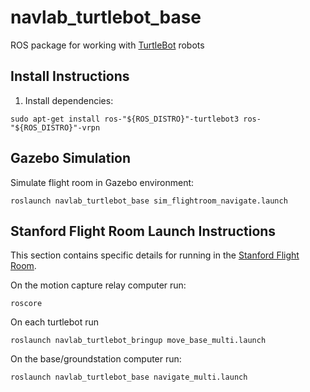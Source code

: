 # navlab_turtlebot_base

ROS package for working with [TurtleBot](https://www.robotis.us/turtlebot-3/) robots
## Install Instructions

1. Install dependencies:
```
sudo apt-get install ros-"${ROS_DISTRO}"-turtlebot3 ros-"${ROS_DISTRO}"-vrpn
```

## Gazebo Simulation

Simulate flight room in Gazebo environment:
```
roslaunch navlab_turtlebot_base sim_flightroom_navigate.launch
```

## Stanford Flight Room Launch Instructions
This section contains specific details for running in the [Stanford Flight Room](https://stanfordflightroom.github.io/).

On the motion capture relay computer run:
```
roscore
```

On each turtlebot run
```
roslaunch navlab_turtlebot_bringup move_base_multi.launch
```

On the base/groundstation computer run:
```
roslaunch navlab_turtlebot_base navigate_multi.launch
```
